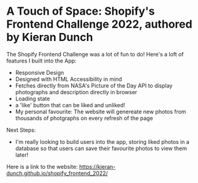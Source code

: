 # A Touch of Space: Shopify's Frontend Challenge 2022, authored by Kieran Dunch

The Shopify Frontend Challenge was a lot of fun to do! Here's a loft of features I built into the App:
- Responsive Design
- Designed with HTML Accessibility in mind
- Fetches directly from NASA's Picture of the Day API to display photographs and description directly in browser
- Loading state
- a 'like' button that can be liked and unliked!
- My personal favourite: The website will genereate new photos from thousands of photgraphs on every refresh of the page

Next Steps:
- I'm really looking to build users into the app, storing liked photos in a database so that users can save their favourite photos to view them later!

Here is a link to the website: https://kieran-dunch.github.io/shopify_frontend_2022/
